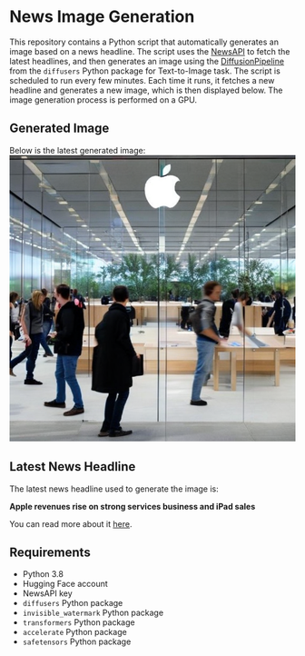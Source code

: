 # News Image Generation
This repository contains a Python script that automatically generates an image based on a news headline. The script uses the [NewsAPI](https://newsapi.org/) to fetch the latest headlines, and then generates an image using the [DiffusionPipeline](https://github.com/huggingface/diffusers) from the `diffusers` Python package for Text-to-Image task.
The script is scheduled to run every few minutes. Each time it runs, it fetches a new headline and generates a new image, which is then displayed below. The image generation process is performed on a GPU.

## Generated Image
Below is the latest generated image:
![Generated Image](image.png)

## Latest News Headline
The latest news headline used to generate the image is:

**Apple revenues rise on strong services business and iPad sales**

You can read more about it [here](https://news.google.com/rss/articles/CBMicEFVX3lxTE9jdmFiZ2JmQjYzYWlsRk5ocU5ZY0NSQ2lEUERFOVNvUHBqVDZpZnZHQV9Ea09HeE9sa0MxUmU1ZlZUNmI4TzZyQmtiX3duQndnbWxZU1RpLWFhcUtEVlp1dGhSTkVPdnVCTjhWMGxMUl8?oc=5).

## Requirements
- Python 3.8
- Hugging Face account
- NewsAPI key
- `diffusers` Python package
- `invisible_watermark` Python package
- `transformers` Python package
- `accelerate` Python package
- `safetensors` Python package

